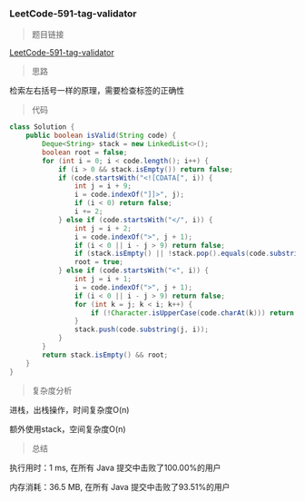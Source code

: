 ### LeetCode-591-tag-validator

> 题目链接

[LeetCode-591-tag-validator](https://leetcode-cn.com/problems/tag-validator/)

> 思路

检索左右括号一样的原理，需要检查标签的正确性

> 代码

```java
class Solution {
    public boolean isValid(String code) {
        Deque<String> stack = new LinkedList<>();
        boolean root = false;
        for (int i = 0; i < code.length(); i++) {
            if (i > 0 && stack.isEmpty()) return false;
            if (code.startsWith("<![CDATA[", i)) {
                int j = i + 9;
                i = code.indexOf("]]>", j);
                if (i < 0) return false;
                i += 2;
            } else if (code.startsWith("</", i)) {
                int j = i + 2;
                i = code.indexOf(">", j + 1);
                if (i < 0 || i - j > 9) return false;
                if (stack.isEmpty() || !stack.pop().equals(code.substring(j, i))) return false;
                root = true;
            } else if (code.startsWith("<", i)) {
                int j = i + 1;
                i = code.indexOf(">", j + 1);
                if (i < 0 || i - j > 9) return false;
                for (int k = j; k < i; k++) {
                    if (!Character.isUpperCase(code.charAt(k))) return false;
                }
                stack.push(code.substring(j, i));
            }
        }
        return stack.isEmpty() && root;
    }
}
```

> 复杂度分析

进栈，出栈操作，时间复杂度O(n)

额外使用stack，空间复杂度O(n)

> 总结

执行用时：1 ms, 在所有 Java 提交中击败了100.00%的用户

内存消耗：36.5 MB, 在所有 Java 提交中击败了93.51%的用户

